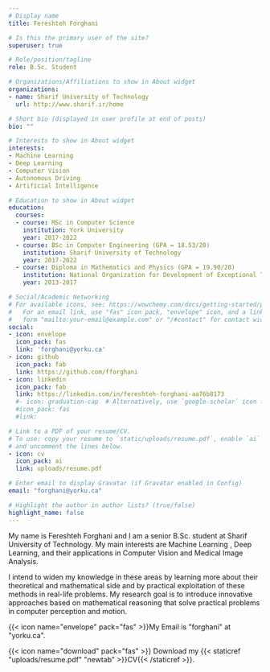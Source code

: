 ```yaml
---
# Display name
title: Fereshteh Forghani

# Is this the primary user of the site?
superuser: true

# Role/position/tagline
role: B.Sc. Student

# Organizations/Affiliations to show in About widget
organizations:
- name: Sharif University of Technology
  url: http://www.sharif.ir/home

# Short bio (displayed in user profile at end of posts)
bio: ""

# Interests to show in About widget
interests:
- Machine Learning
- Deep Learning
- Computer Vision
- Autonomous Driving
- Artificial Intelligence

# Education to show in About widget
education:
  courses:
  - course: MSc in Computer Science 
    institution: York University
    year: 2017-2022
  - course: BSc in Computer Engineering (GPA = 18.53/20)
    institution: Sharif University of Technology
    year: 2017-2022
  - course: Diploma in Mathematics and Physics (GPA = 19.90/20)
    institution: National Organization for Development of Exceptional Talents (NODET),Farzanegan High School
    year: 2013-2017

# Social/Academic Networking
# For available icons, see: https://wowchemy.com/docs/getting-started/page-builder/#icons
#   For an email link, use "fas" icon pack, "envelope" icon, and a link in the
#   form "mailto:your-email@example.com" or "/#contact" for contact widget.
social:
- icon: envelope
  icon_pack: fas
  link: 'forghani@yorku.ca'
- icon: github
  icon_pack: fab
  link: https://github.com/fforghani
- icon: linkedin
  icon_pack: fab
  link: https://linkedin.com/in/fereshteh-forghani-aa76b8173
  #- icon: graduation-cap  # Alternatively, use `google-scholar` icon from `ai` icon pack
  #icon_pack: fas
  #link: 

# Link to a PDF of your resume/CV.
# To use: copy your resume to `static/uploads/resume.pdf`, enable `ai` icons in `params.toml`, 
# and uncomment the lines below.
- icon: cv
  icon_pack: ai
  link: uploads/resume.pdf

# Enter email to display Gravatar (if Gravatar enabled in Config)
email: "forghani@yorku.ca"

# Highlight the author in author lists? (true/false)
highlight_name: false
---
```


My name is Fereshteh Forghani and I am a senior B.Sc. student at Sharif University of Technology. My main interests are Machine Learning , Deep Learning, and their applications in Computer Vision and Medical Image Analysis. 

I intend to widen my knowledge in these areas by learning more about their theoretical and mathematical side and by practical exploitation of these methods in real-life problems. My research goal is to introduce innovative approaches based on mathematical reasoning that solve practical problems in computer perception and motion. 

{{< icon name="envelope" pack="fas" >}}My Email is "forghani" at "yorku.ca". 

{{< icon name="download" pack="fas" >}} Download my {{< staticref "uploads/resume.pdf" "newtab" >}}CV{{< /staticref >}}.

